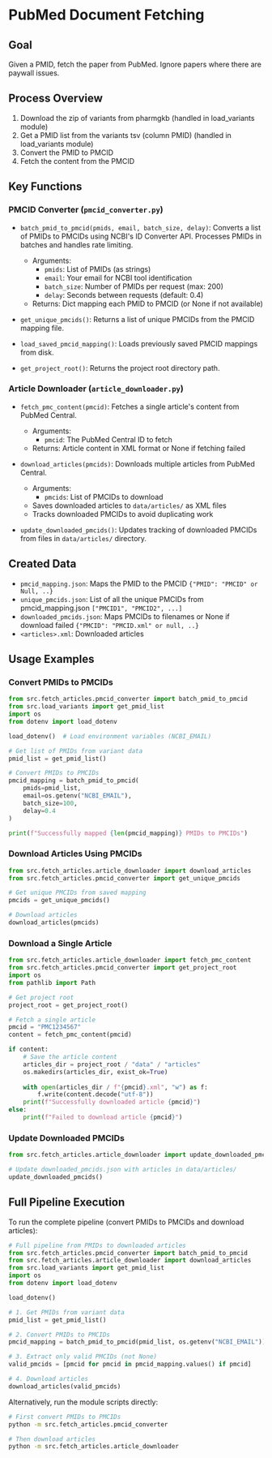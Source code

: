 # PubMed Document Fetching

## Goal
Given a PMID, fetch the paper from PubMed. Ignore papers where there are paywall issues.

## Process Overview
1. Download the zip of variants from pharmgkb (handled in load_variants module)
2. Get a PMID list from the variants tsv (column PMID) (handled in load_variants module)
3. Convert the PMID to PMCID 
4. Fetch the content from the PMCID

## Key Functions

### PMCID Converter (`pmcid_converter.py`)

- `batch_pmid_to_pmcid(pmids, email, batch_size, delay)`: Converts a list of PMIDs to PMCIDs using NCBI's ID Converter API. Processes PMIDs in batches and handles rate limiting.
  - Arguments:
    - `pmids`: List of PMIDs (as strings)
    - `email`: Your email for NCBI tool identification
    - `batch_size`: Number of PMIDs per request (max: 200)
    - `delay`: Seconds between requests (default: 0.4)
  - Returns: Dict mapping each PMID to PMCID (or None if not available)

- `get_unique_pmcids()`: Returns a list of unique PMCIDs from the PMCID mapping file.

- `load_saved_pmcid_mapping()`: Loads previously saved PMCID mappings from disk.

- `get_project_root()`: Returns the project root directory path.

### Article Downloader (`article_downloader.py`)

- `fetch_pmc_content(pmcid)`: Fetches a single article's content from PubMed Central.
  - Arguments:
    - `pmcid`: The PubMed Central ID to fetch
  - Returns: Article content in XML format or None if fetching failed

- `download_articles(pmcids)`: Downloads multiple articles from PubMed Central.
  - Arguments:
    - `pmcids`: List of PMCIDs to download
  - Saves downloaded articles to `data/articles/` as XML files
  - Tracks downloaded PMCIDs to avoid duplicating work

- `update_downloaded_pmcids()`: Updates tracking of downloaded PMCIDs from files in `data/articles/` directory.

## Created Data
- `pmcid_mapping.json`: Maps the PMID to the PMCID `{"PMID": "PMCID" or Null, ..}`
- `unique_pmcids.json`: List of all the unique PMCIDs from pmcid_mapping.json `["PMCID1", "PMCID2", ...]`
- `downloaded_pmcids.json`: Maps PMCIDs to filenames or None if download failed `{"PMCID": "PMCID.xml" or null, ..}`
- `<articles>.xml`: Downloaded articles

## Usage Examples

### Convert PMIDs to PMCIDs

```python
from src.fetch_articles.pmcid_converter import batch_pmid_to_pmcid
from src.load_variants import get_pmid_list
import os
from dotenv import load_dotenv

load_dotenv()  # Load environment variables (NCBI_EMAIL)

# Get list of PMIDs from variant data
pmid_list = get_pmid_list()

# Convert PMIDs to PMCIDs
pmcid_mapping = batch_pmid_to_pmcid(
    pmids=pmid_list,
    email=os.getenv("NCBI_EMAIL"),
    batch_size=100,
    delay=0.4
)

print(f"Successfully mapped {len(pmcid_mapping)} PMIDs to PMCIDs")
```

### Download Articles Using PMCIDs

```python
from src.fetch_articles.article_downloader import download_articles
from src.fetch_articles.pmcid_converter import get_unique_pmcids

# Get unique PMCIDs from saved mapping
pmcids = get_unique_pmcids()

# Download articles
download_articles(pmcids)
```

### Download a Single Article

```python
from src.fetch_articles.article_downloader import fetch_pmc_content
from src.fetch_articles.pmcid_converter import get_project_root
import os
from pathlib import Path

# Get project root
project_root = get_project_root()

# Fetch a single article
pmcid = "PMC1234567"
content = fetch_pmc_content(pmcid)

if content:
    # Save the article content
    articles_dir = project_root / "data" / "articles"
    os.makedirs(articles_dir, exist_ok=True)
    
    with open(articles_dir / f"{pmcid}.xml", "w") as f:
        f.write(content.decode("utf-8"))
    print(f"Successfully downloaded article {pmcid}")
else:
    print(f"Failed to download article {pmcid}")
```

### Update Downloaded PMCIDs

```python
from src.fetch_articles.article_downloader import update_downloaded_pmcids

# Update downloaded_pmcids.json with articles in data/articles/
update_downloaded_pmcids()
```

## Full Pipeline Execution

To run the complete pipeline (convert PMIDs to PMCIDs and download articles):

```python
# Full pipeline from PMIDs to downloaded articles
from src.fetch_articles.pmcid_converter import batch_pmid_to_pmcid
from src.fetch_articles.article_downloader import download_articles
from src.load_variants import get_pmid_list
import os
from dotenv import load_dotenv

load_dotenv()

# 1. Get PMIDs from variant data
pmid_list = get_pmid_list()

# 2. Convert PMIDs to PMCIDs
pmcid_mapping = batch_pmid_to_pmcid(pmid_list, os.getenv("NCBI_EMAIL"))

# 3. Extract only valid PMCIDs (not None)
valid_pmcids = [pmcid for pmcid in pmcid_mapping.values() if pmcid]

# 4. Download articles
download_articles(valid_pmcids)
```

Alternatively, run the module scripts directly:

```bash
# First convert PMIDs to PMCIDs
python -m src.fetch_articles.pmcid_converter

# Then download articles
python -m src.fetch_articles.article_downloader
```